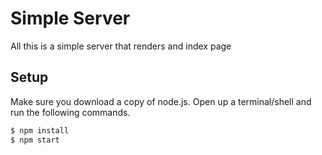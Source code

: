 # Simple Server

All this is a simple server that renders and index page

## Setup
Make sure you download a copy of node.js.  Open up a terminal/shell and run the following commands.
```bash
$ npm install
$ npm start
```